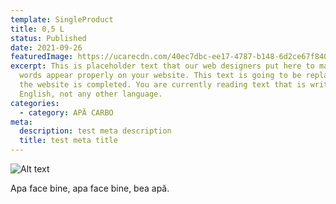 ```yaml
---
template: SingleProduct
title: 0,5 L
status: Published
date: 2021-09-26
featuredImage: https://ucarecdn.com/40ec7dbc-ee17-4787-b148-6d2ce67f8402/
excerpt: This is placeholder text that our web designers put here to make sure
  words appear properly on your website. This text is going to be replaced once
  the website is completed. You are currently reading text that is written in
  English, not any other language.
categories:
  - category: APĂ CARBO
meta:
  description: test meta description
  title: test meta title
---
```

![Alt text](https://ucarecdn.com/81ce3ddb-25f9-43e2-a048-67b397ba8fde/ "Fata cu apa")

Apa face bine, apa face bine, bea apă.